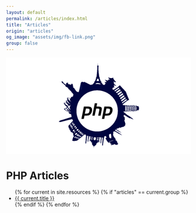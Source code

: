 ```yaml
---
layout: default
permalink: /articles/index.html
title: "Articles"
origin: "articles"
og_image: "assets/img/fb-link.png"
group: false
---
```


![World Wide PHP FB Group](/assets/img/fb-link.png "World Wide PHP FB Group")

# PHP Articles

<ul>
{% for current in site.resources %}
    {% if "articles" == current.group  %}
        <li>
            <a href="{{ current.url }}">{{ current.title }}</a>
        </li>
    {% endif %}
{% endfor %}
</ul>